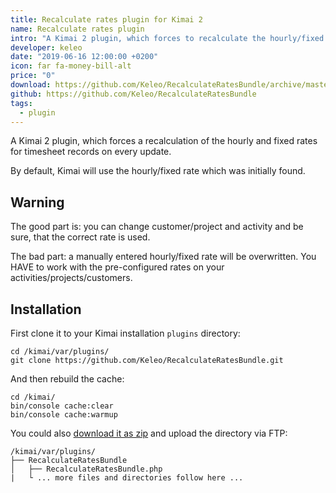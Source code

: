 ```yaml
---
title: Recalculate rates plugin for Kimai 2
name: Recalculate rates plugin
intro: "A Kimai 2 plugin, which forces to recalculate the hourly/fixed rate on every timesheet update"
developer: keleo
date: "2019-06-16 12:00:00 +0200"
icon: far fa-money-bill-alt
price: "0"
download: https://github.com/Keleo/RecalculateRatesBundle/archive/master.zip
github: https://github.com/Keleo/RecalculateRatesBundle
tags:
  - plugin
---
```


A Kimai 2 plugin, which forces a recalculation of the hourly and fixed rates for timesheet records on every update.

By default, Kimai will use the hourly/fixed rate which was initially found.

## Warning

The good part is: you can change customer/project and activity and be sure, that the correct rate is used.

The bad part: a manually entered hourly/fixed rate will be overwritten. You HAVE to work with the pre-configured rates on your activities/projects/customers.  

## Installation

First clone it to your Kimai installation `plugins` directory:
```
cd /kimai/var/plugins/
git clone https://github.com/Keleo/RecalculateRatesBundle.git
```

And then rebuild the cache: 
```
cd /kimai/
bin/console cache:clear
bin/console cache:warmup
```

You could also [download it as zip](https://github.com/keleo/RecalculateRatesBundle/archive/master.zip) and upload the directory via FTP:

```
/kimai/var/plugins/
├── RecalculateRatesBundle
│   ├── RecalculateRatesBundle.php
|   └ ... more files and directories follow here ... 
```
